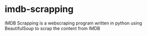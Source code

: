 # imdb-scrapping

IMDB Scrapping is a webscraping program written in python using BeautifulSoup to scrap the content from IMDB 

